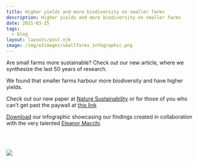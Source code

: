 ```yaml
---
title: Higher yields and more biodiversity on smaller farms
description: Higher yields and more biodiversity on smaller farms
date: 2021-03-25
tags:
  - blog
layout: layouts/post.njk
image: /img/w3images/smallfarms_infographic.png
---
```


Are small farms more sustainable? Check out our new article, where we synthesize the last 50 years of research. 

We found that smaller farms harbour more biodiversity and have higher yields.

Check out our new paper at [Nature Sustainability](https://www.nature.com/articles/s41893-021-00699-2) or for those of you who can't get past the paywall at [this link](rdcu.be/chtQv)

<a href="/img/w3images/smallfarms_infographic.png" download>Download</a> our infographic showcasing our findings created in collaboration with the very talented [Eleanor Macchi](https://www.eleanormacchi.com/).

<br><br>

<img src="/img/w3images/smallfarms_infographic.png">
